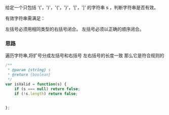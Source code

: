 给定一个只包括 '('，')'，'{'，'}'，'['，']' 的字符串 s ，判断字符串是否有效。

有效字符串需满足：

左括号必须用相同类型的右括号闭合。
左括号必须以正确的顺序闭合。


### 思路

遍历字符串,将扩号分成左括号和右括号
左右括号的长度一致 那么它是符合规则的


```js
/**
 * @param {string} s
 * @return {boolean}
 */
var isValid = function(s) {
    if (s === null) return false;
    if (!s.length) return false;
    
    
};
```